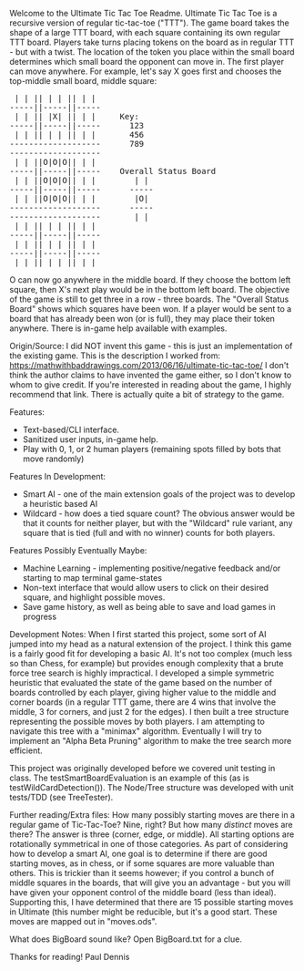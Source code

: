 Welcome to the Ultimate Tic Tac Toe Readme. Ultimate Tic Tac Toe is a recursive version of regular tic-tac-toe ("TTT").
The game board takes the shape of a large TTT board, with each square containing its own regular TTT board. Players take
turns placing tokens on the board as in regular TTT - but with a twist. The location of the token you place within the
small board determines which small board the opponent can move in. The first player can move anywhere. For example,
let's say X goes first and chooses the top-middle small board, middle square:
<pre>
 | | || | | || | |
-----||-----||-----
 | | || |X| || | |     Key:
-----||-----||-----      123
 | | || | | || | |       456
-------------------      789
-------------------
 | | ||O|O|O|| | |
-----||-----||-----    Overall Status Board
 | | ||O|O|O|| | |        | |
-----||-----||-----      -----
 | | ||O|O|O|| | |        |O|
-------------------      -----
-------------------       | |
 | | || | | || | |
-----||-----||-----
 | | || | | || | |
-----||-----||-----
 | | || | | || | |
</pre>
O can now go anywhere in the middle board. If they choose the bottom left square, then X's next play would be in the
bottom left board. The objective of the game is still to get three in a row - three boards. The "Overall Status Board"
shows which squares have been won. If a player would be sent to a board that has already been won (or is full), they may
place their token anywhere. There is in-game help available with examples.

Origin/Source: I did NOT invent this game - this is just an implementation of the existing game. This is the description
I worked from: https://mathwithbaddrawings.com/2013/06/16/ultimate-tic-tac-toe/
I don't think the author claims to have invented the game either, so I don't know to whom to give credit. If you're
interested in reading about the game, I highly recommend that link. There is actually quite a bit of strategy to the
game.

Features:
* Text-based/CLI interface.
* Sanitized user inputs, in-game help.
* Play with 0, 1, or 2 human players (remaining spots filled by bots that move randomly)

Features In Development:
* Smart AI - one of the main extension goals of the project was to develop a heuristic based AI
* Wildcard - how does a tied square count? The obvious answer would be that it counts for neither player, but with the
"Wildcard" rule variant, any square that is tied (full and with no winner) counts for both players.

Features Possibly Eventually Maybe:
* Machine Learning - implementing positive/negative feedback and/or starting to map terminal game-states
* Non-text interface that would allow users to click on their desired square, and highlight possible moves.
* Save game history, as well as being able to save and load games in progress

Development Notes:
When I first started this project, some sort of AI jumped into my head as a natural extension of the project. I think
this game is a fairly good fit for developing a basic AI. It's not too complex (much less so than Chess, for example)
but provides enough complexity that a brute force tree search is highly impractical. I developed a simple symmetric
heuristic that evaluated the state of the game based on the number of boards controlled by each player, giving higher
value to the middle and corner boards (in a regular TTT game, there are 4 wins that involve the middle, 3 for corners,
and just 2 for the edges). I then built a tree structure representing the possible moves by both players. I am
attempting to navigate this tree with a "minimax" algorithm. Eventually I will try to implement an "Alpha Beta Pruning"
algorithm to make the tree search more efficient.

This project was originally developed before we covered unit testing in class. The testSmartBoardEvaluation is an
example of this (as is testWildCardDetection()). The Node/Tree structure was developed with unit tests/TDD
(see TreeTester).

Further reading/Extra files:
How many possibly starting moves are there in a regular game of Tic-Tac-Toe? Nine, right? But how many *distinct* moves
are there? The answer is three (corner, edge, or middle). All starting options are rotationally symmetrical in one of
those categories. As part of considering how to develop a smart AI, one goal is to determine if there are good starting
moves, as in chess, or if some squares are more valuable than others. This is trickier than it seems however; if you
control a bunch of middle squares in the boards, that will give you an advantage - but you will have given your opponent
control of the middle board (less than ideal). Supporting this, I have determined that there are 15 possible starting
moves in Ultimate (this number might be reducible, but it's a good start. These moves are mapped out in "moves.ods".

What does BigBoard sound like? Open BigBoard.txt for a clue.

Thanks for reading!
Paul Dennis